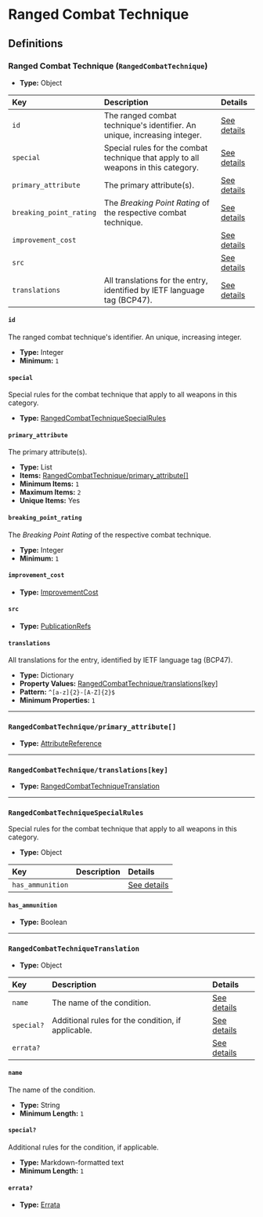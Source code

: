 # Ranged Combat Technique

## Definitions

### <a name="RangedCombatTechnique"></a> Ranged Combat Technique (`RangedCombatTechnique`)

- **Type:** Object

Key | Description | Details
:-- | :-- | :--
`id` | The ranged combat technique's identifier. An unique, increasing integer. | <a href="#RangedCombatTechnique/id">See details</a>
`special` | Special rules for the combat technique that apply to all weapons in this category. | <a href="#RangedCombatTechnique/special">See details</a>
`primary_attribute` | The primary attribute(s). | <a href="#RangedCombatTechnique/primary_attribute">See details</a>
`breaking_point_rating` | The *Breaking Point Rating* of the respective combat technique. | <a href="#RangedCombatTechnique/breaking_point_rating">See details</a>
`improvement_cost` |  | <a href="#RangedCombatTechnique/improvement_cost">See details</a>
`src` |  | <a href="#RangedCombatTechnique/src">See details</a>
`translations` | All translations for the entry, identified by IETF language tag (BCP47). | <a href="#RangedCombatTechnique/translations">See details</a>

#### <a name="RangedCombatTechnique/id"></a> `id`

The ranged combat technique's identifier. An unique, increasing integer.

- **Type:** Integer
- **Minimum:** `1`

#### <a name="RangedCombatTechnique/special"></a> `special`

Special rules for the combat technique that apply to all weapons in this
category.

- **Type:** <a href="#RangedCombatTechniqueSpecialRules">RangedCombatTechniqueSpecialRules</a>

#### <a name="RangedCombatTechnique/primary_attribute"></a> `primary_attribute`

The primary attribute(s).

- **Type:** List
- **Items:** <a href="#RangedCombatTechnique/primary_attribute[]">RangedCombatTechnique/primary_attribute[]</a>
- **Minimum Items:** `1`
- **Maximum Items:** `2`
- **Unique Items:** Yes

#### <a name="RangedCombatTechnique/breaking_point_rating"></a> `breaking_point_rating`

The *Breaking Point Rating* of the respective combat technique.

- **Type:** Integer
- **Minimum:** `1`

#### <a name="RangedCombatTechnique/improvement_cost"></a> `improvement_cost`

- **Type:** <a href="./_ImprovementCost.md#ImprovementCost">ImprovementCost</a>

#### <a name="RangedCombatTechnique/src"></a> `src`

- **Type:** <a href="./source/_PublicationRef.md#PublicationRefs">PublicationRefs</a>

#### <a name="RangedCombatTechnique/translations"></a> `translations`

All translations for the entry, identified by IETF language tag (BCP47).

- **Type:** Dictionary
- **Property Values:** <a href="#RangedCombatTechnique/translations[key]">RangedCombatTechnique/translations[key]</a>
- **Pattern:** `^[a-z]{2}-[A-Z]{2}$`
- **Minimum Properties:** `1`

---

### <a name="RangedCombatTechnique/primary_attribute[]"></a> `RangedCombatTechnique/primary_attribute[]`

- **Type:** <a href="./_SimpleReferences.md#AttributeReference">AttributeReference</a>

---

### <a name="RangedCombatTechnique/translations[key]"></a> `RangedCombatTechnique/translations[key]`

- **Type:** <a href="#RangedCombatTechniqueTranslation">RangedCombatTechniqueTranslation</a>

---

### <a name="RangedCombatTechniqueSpecialRules"></a> `RangedCombatTechniqueSpecialRules`

Special rules for the combat technique that apply to all weapons in this
category.

- **Type:** Object

Key | Description | Details
:-- | :-- | :--
`has_ammunition` |  | <a href="#RangedCombatTechniqueSpecialRules/has_ammunition">See details</a>

#### <a name="RangedCombatTechniqueSpecialRules/has_ammunition"></a> `has_ammunition`

- **Type:** Boolean

---

### <a name="RangedCombatTechniqueTranslation"></a> `RangedCombatTechniqueTranslation`

- **Type:** Object

Key | Description | Details
:-- | :-- | :--
`name` | The name of the condition. | <a href="#RangedCombatTechniqueTranslation/name">See details</a>
`special?` | Additional rules for the condition, if applicable. | <a href="#RangedCombatTechniqueTranslation/special">See details</a>
`errata?` |  | <a href="#RangedCombatTechniqueTranslation/errata">See details</a>

#### <a name="RangedCombatTechniqueTranslation/name"></a> `name`

The name of the condition.

- **Type:** String
- **Minimum Length:** `1`

#### <a name="RangedCombatTechniqueTranslation/special"></a> `special?`

Additional rules for the condition, if applicable.

- **Type:** Markdown-formatted text
- **Minimum Length:** `1`

#### <a name="RangedCombatTechniqueTranslation/errata"></a> `errata?`

- **Type:** <a href="./source/_Erratum.md#Errata">Errata</a>
